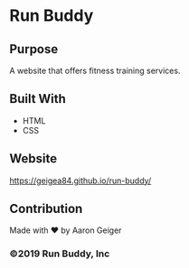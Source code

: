 # Run Buddy

## Purpose
A website that offers fitness training services.

## Built With
* HTML
* CSS

## Website
https://geigea84.github.io/run-buddy/

## Contribution
Made with ❤️ by Aaron Geiger

### ©️2019 Run Buddy, Inc
